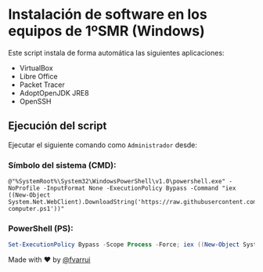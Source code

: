 ﻿# Instalación de software en los equipos de 1ºSMR (Windows)

Este script instala de forma automática las siguientes aplicaciones:
- VirtualBox
- Libre Office
- Packet Tracer
- AdoptOpenJDK JRE8
- OpenSSH

## Ejecución del script

Ejecutar el siguiente comando como `Administrador` desde:

### Símbolo del sistema (CMD):

```
@"%SystemRoot%\System32\WindowsPowerShell\v1.0\powershell.exe" -NoProfile -InputFormat None -ExecutionPolicy Bypass -Command "iex ((New-Object System.Net.WebClient).DownloadString('https://raw.githubusercontent.com/iescanarias/informatica/master/config/windows/1smr/config-computer.ps1'))"
```

### PowerShell (PS):

```powershell
Set-ExecutionPolicy Bypass -Scope Process -Force; iex ((New-Object System.Net.WebClient).DownloadString('https://raw.githubusercontent.com/iescanarias/informatica/master/config/windows/1smr/config-computer.ps1'))
```

Made with :heart: by [@fvarrui](https://github.com/fvarrui)
